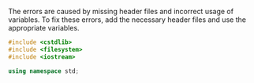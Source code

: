 The errors are caused by missing header files and incorrect usage of variables. To fix these errors, add the necessary header files and use the appropriate variables.

```cpp
#include <cstdlib>
#include <filesystem>
#include <iostream>

using namespace std;
```

